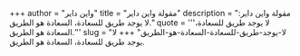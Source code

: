 +++
author = "واين داير"
title = "مقولة واين داير"
description = "مقولة واين داير: لا يوجد طريق للسعادة، السعادة هو الطريق."
quote = '''لا يوجد طريق للسعادة، السعادة هو الطريق.''' 
slug = "لا-يوجد-طريق-للسعادة-السعادة-هو-الطريق"
+++
لا يوجد طريق للسعادة، السعادة هو الطريق.
